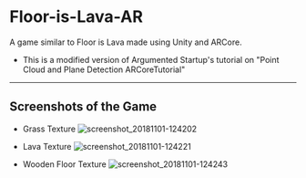 # Floor-is-Lava-AR
A game similar to Floor is Lava made using Unity and ARCore. 

* This is a modified version of Argumented Startup's tutorial on "Point Cloud and Plane Detection ARCoreTutorial"

---
## Screenshots of the Game
* Grass Texture
![screenshot_20181101-124202](https://user-images.githubusercontent.com/36204389/47838082-3cf08100-ddd4-11e8-99c1-1f01ebc02f96.png)

* Lava Texture
![screenshot_20181101-124221](https://user-images.githubusercontent.com/36204389/47838083-3cf08100-ddd4-11e8-987e-a93dc4c65730.png)

* Wooden Floor Texture
![screenshot_20181101-124243](https://user-images.githubusercontent.com/36204389/47838084-3d891780-ddd4-11e8-95bb-3a47faabf510.png)
